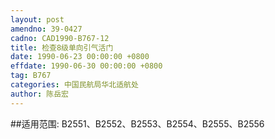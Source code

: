 ```yaml
---
layout: post
amendno: 39-0427
cadno: CAD1990-B767-12
title: 检查8级单向引气活门
date: 1990-06-23 00:00:00 +0800
effdate: 1990-06-30 00:00:00 +0800
tag: B767
categories: 中国民航局华北适航处
author: 陈岳宏
---
```


##适用范围:
B2551、B2552、B2553、B2554、B2555、B2556

